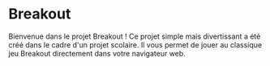 # Breakout
Bienvenue dans le projet Breakout ! Ce projet simple mais divertissant a été créé dans le cadre d'un projet scolaire. Il vous permet de jouer au classique jeu Breakout directement dans votre navigateur web.
